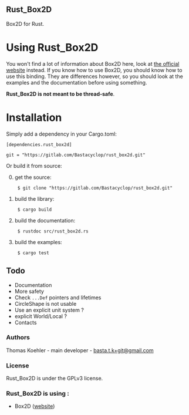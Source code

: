 ## Rust_Box2D

Box2D for Rust.

# Using Rust_Box2D

You won't find a lot of information about Box2D here, look at [the official website](http://box2d.org/)
instead. If you know how to use Box2D, you should know how to use this binding.
They are differences however, so you should look at the examples and the documentation before using something.

__Rust_Box2D is not meant to be thread-safe__.

# Installation

Simply add a dependency in your Cargo.toml:

    [dependencies.rust_box2d]
    
    git = "https://gitlab.com/Bastacyclop/rust_box2d.git"
    
Or build it from source:

0. get the source:

        $ git clone "https://gitlab.com/Bastacyclop/rust_box2d.git"
        
0. build the library:

        $ cargo build
        
0. build the documentation:

        $ rustdoc src/rust_box2d.rs
        
0. build the examples:

        $ cargo test

## Todo

- Documentation
- More safety
- Check `...Def` pointers and lifetimes
- CircleShape is not usable
- Use an explicit unit system ?
- explicit World/Local ?
- Contacts

### Authors

Thomas Koehler - main developer - <basta.t.k+git@gmail.com>

### License

Rust_Box2D is under the GPLv3 license.

### Rust_Box2D is using :

- Box2D ([website](http://box2d.org/))
